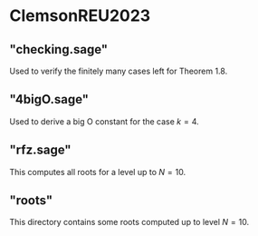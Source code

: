 # ClemsonREU2023
## "checking.sage"
Used to verify the finitely many cases left for Theorem 1.8.

## "4bigO.sage"
Used to derive a big O constant for the case $k=4$.

## "rfz.sage"
This computes all roots for a level up to $N=10$.

## "roots"
This directory contains some roots computed up to level $N=10$.
